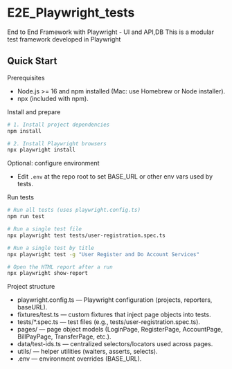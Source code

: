 # E2E_Playwright_tests
End to End Framework with Playwright - UI and API,DB
This is a modular test framework developed in Playwright

## Quick Start

Prerequisites
- Node.js >= 16 and npm installed (Mac: use Homebrew or Node installer).
- npx (included with npm).

Install and prepare
```sh
# 1. Install project dependencies
npm install

# 2. Install Playwright browsers
npx playwright install
```

Optional: configure environment
- Edit `.env` at the repo root to set BASE_URL or other env vars used by tests.

Run tests
```sh
# Run all tests (uses playwright.config.ts)
npm run test

# Run a single test file
npx playwright test tests/user-registration.spec.ts

# Run a single test by title
npx playwright test -g "User Register and Do Account Services"

# Open the HTML report after a run
npx playwright show-report
```

Project structure
- playwright.config.ts — Playwright configuration (projects, reporters, baseURL).
- fixtures/test.ts — custom fixtures that inject page objects into tests.
- tests/*.spec.ts — test files (e.g., tests/user-registration.spec.ts).
- pages/ — page object models (LoginPage, RegisterPage, AccountPage, BillPayPage, TransferPage, etc.).
- data/test-ids.ts — centralized selectors/locators used across pages.
- utils/ — helper utilities (waiters, asserts, selects).
- .env — environment overrides (BASE_URL).

